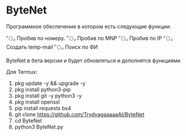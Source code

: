 # ByteNet
Программное обеспечение в котором есть следующие функции:

⌜:full_moon:⌟ Пробив по номеру.
⌜:full_moon:⌟ Пробив по MNP
⌜:full_moon:⌟ Пробив по IP
⌜:full_moon:⌟ Создать temp-mail
⌜:full_moon:⌟ Поиск по ФИ

ByteNet в бета версии и будет обновляться и дополнятся функциями


Для Termux:
1. pkg update -y && upgrade -y
2. pkg install python3-pip
3. pkg install git -y python3 -y
4. pkg install openssl
5. pip install requests bs4 
6. git clone https://github.com/TrydyagaaaaaAI/ByteNet
7. cd ByteNet
8. python3 ByteNet.py
